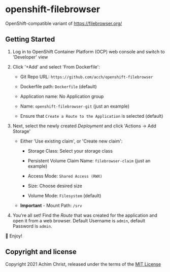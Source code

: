 # openshift-filebrowser

OpenShift-compatible variant of https://filebrowser.org/

## Getting Started

1. Log in to OpenShift Container Platform (OCP) web console and switch to 'Developer' view

2. Click '+Add' and select 'From Dockerfile':

   -  Git Repo URL: `https://github.com/acch/openshift-filebrowser`

   -  Dockerfile path: `Dockerfile` (default)

   -  Application name: No Application group

   -  Name: `openshift-filebrowser-git` (just an example)

   -  Ensure that `Create a Route to the Application` is selected (default)

3. Next, select the newly created _Deployment_ and click 'Actions → Add Storage'

   - Either 'Use existing claim', or 'Create new claim':

       -   Storage Class: Select your storage class

       -   Persistent Volume Claim Name: `filebrowser-claim` (just an example)

       -   Access Mode: `Shared Access (RWX)`

       -   Size: Choose desired size

       -   Volume Mode: `Filesystem` (default)

   - **Important** - Mount Path: `/srv`

4. You're all set! Find the _Route_ that was created for the application and open it from a web browser. Default Username is `admin`, default Password is `admin`.

🚀 Enjoy!

## Copyright and license

Copyright 2021 Achim Christ, released under the terms of the [MIT License](LICENSE)
